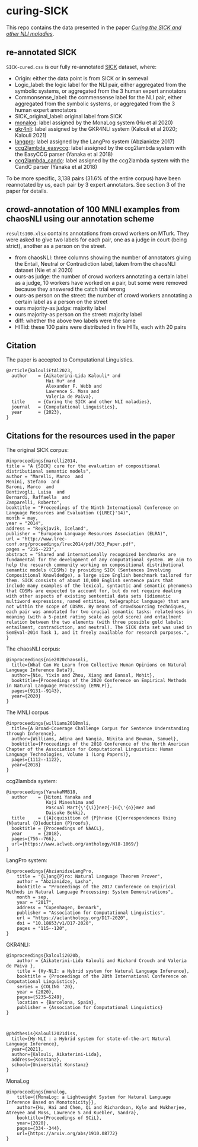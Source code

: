 # curing-SICK

This repo contains the data presented in the paper *[Curing the SICK and other NLI maladies](https://doi.org/10.1162/coli_a_00465)*.

## re-annotated SICK

`SICK-cured.csv` is our fully re-annotated [SICK](https://marcobaroni.org/composes/sick.html) dataset, where:

- Origin: either the data point is from SICK or in semeval
- Logic_label: the logic label for the NLI pair, either aggregated from the symbolic systems, or aggregated from the 3 human expert annotators
- Commonsense_label: the commensense label for the NLI pair, either aggregated from the symbolic systems, or aggregated from the 3 human expert annotators
- SICK_original_label: original label from SICK
- [monalog](https://github.com/huhailinguist/monalog): label assigned by the MonaLog system (Hu et al 2020)
- [gkr4nli](https://github.com/kkalouli/GKR4NLI): label assigned by the GKR4NLI system (Kalouli et al 2020; Kalouli 2021)	
- [langpro](https://github.com/kovvalsky/LangPro): label assigned by the LangPro system (Abzianidze 2017)
- [ccg2lambda_easyccg](https://github.com/mynlp/ccg2lambda): label assigned by the ccg2lambda system with the EasyCCG parser (Yanaka et al 2018)
- [ccg2lambda_candc](https://github.com/mynlp/ccg2lambda): label assigned by the ccg2lambda system with the CandC parser (Yanaka et al 2018)

To be more specific, 3,138 pairs (31.6% of the entire corpus) have been reannotated by us, each pair by 3 expert annotators. See section 3 of the paper for details. 

## crowd-annotation of 100 MNLI examples from chaosNLI using our annotation scheme

`results100.xlsx` contains annotations from crowd workers on MTurk. 
They were asked to give two labels for each pair, one as a judge in court (being strict), another as a person on the street.

- from chaosNLI: three columns showing the number of annotators giving the Entail, Neutral or Contradiction label, taken from the chaosNLI dataset (Nie et al 2020)
- ours-as judge: the number of crowd workers annotating a certain label as a judge, 10 workers have worked on a pair, but some were removed because they answered the catch trial wrong
- ours-as person on the street: the number of crowd workers annotating a certain label as a person on the street
- ours majority-as judge: majority label
- ours majority-as person on the street: majority label
- diff: whether the above two labels were the same
- HITid: these 100 pairs were distributed in five HITs, each with 20 pairs


## Citation

The paper is accepted to Computational Linguistics. 

```
@article{kalouliEtAl2023, 
  author    = {Aikaterini-Lida Kalouli* and
               Hai Hu* and
               Alexander F. Webb and
               Lawrence S. Moss and
               Valeria de Paiva},
  title     = {Curing the SICK and other NLI maladies},
  journal   = {Computational Linguistics},
  year      = {2023},
}
```

## Citations for the resources used in the paper

The original SICK corpus:
```
@inproceedings{marelli2014,
title = "A {SICK} cure for the evaluation of compositional distributional semantic models",
author = "Marelli, Marco  and
Menini, Stefano  and
Baroni, Marco  and
Bentivogli, Luisa  and
Bernardi, Raffaella  and
Zamparelli, Roberto",
booktitle = "Proceedings of the Ninth International Conference on Language Resources and Evaluation ({LREC}'14)",
month = may,
year = "2014",
address = "Reykjavik, Iceland",
publisher = "European Language Resources Association (ELRA)",
url = "http://www.lrec-conf.org/proceedings/lrec2014/pdf/363_Paper.pdf",
pages = "216--223",
abstract = "Shared and internationally recognized benchmarks are fundamental for the development of any computational system. We aim to help the research community working on compositional distributional semantic models (CDSMs) by providing SICK (Sentences Involving Compositional Knowldedge), a large size English benchmark tailored for them. SICK consists of about 10,000 English sentence pairs that include many examples of the lexical, syntactic and semantic phenomena that CDSMs are expected to account for, but do not require dealing with other aspects of existing sentential data sets (idiomatic multiword expressions, named entities, telegraphic language) that are not within the scope of CDSMs. By means of crowdsourcing techniques, each pair was annotated for two crucial semantic tasks: relatedness in meaning (with a 5-point rating scale as gold score) and entailment relation between the two elements (with three possible gold labels: entailment, contradiction, and neutral). The SICK data set was used in SemEval-2014 Task 1, and it freely available for research purposes.",
}
```

The chaosNLI corpus:

```
@inproceedings{nie2020chaosnli,
  title={What Can We Learn from Collective Human Opinions on Natural Language Inference Data?},
  author={Nie, Yixin and Zhou, Xiang and Bansal, Mohit},
  booktitle={Proceedings of the 2020 Conference on Empirical Methods in Natural Language Processing (EMNLP)},
  pages={9131--9143},
  year={2020}
}
```

The MNLI corpus
```
@inproceedings{williams2018mnli,
  title={A Broad-Coverage Challenge Corpus for Sentence Understanding through Inference},
  author={Williams, Adina and Nangia, Nikita and Bowman, Samuel},
  booktitle={Proceedings of the 2018 Conference of the North American Chapter of the Association for Computational Linguistics: Human Language Technologies, Volume 1 (Long Papers)},
  pages={1112--1122},
  year={2018}
}
```
ccg2lambda system:
```
@inproceedings{YanakaMMB18, 
  author    = {Hitomi Yanaka and
               Koji Mineshima and
               Pascual Mart{\'{\i}}nez{-}G{\'{o}}mez and
               Daisuke Bekki},
  title     = {{A}cquisition of {P}hrase {C}orrespondences Using {N}atural {D}eduction {P}roofs},
  booktitle = {Proceedings of NAACL}, 
  year      = {2018},
  pages={756--766},
  url={https://www.aclweb.org/anthology/N18-1069/}
}
```

LangPro system:
```
@inproceedings{AbzianidzeLangPro,
    title = "{L}ang{P}ro: Natural Language Theorem Prover",
    author = "Abzianidze, Lasha",
    booktitle = "Proceedings of the 2017 Conference on Empirical Methods in Natural Language Processing: System Demonstrations",
    month = sep,
    year = "2017",
    address = "Copenhagen, Denmark",
    publisher = "Association for Computational Linguistics",
    url = "https://aclanthology.org/D17-2020",
    doi = "10.18653/v1/D17-2020",
    pages = "115--120",
}
```

GKR4NLI:
```
@inproceedings{kalouli2020b, 
	author = {Aikaterini-Lida Kalouli and Richard Crouch and Valeria de Paiva },
	title = {Hy-NLI: a Hybrid system for Natural Language Inference},
	booktitle = {Proceedings of the 28th International Conference on Computational Linguistics},
	series = {COLING '20},
	year = {2020},
    pages={5235–5249},
	location = {Barcelona, Spain},
	publisher = {Association for Computational Linguistics}
} 



@phdthesis{Kalouli2021diss, 
  title={Hy-NLI : a Hybrid system for state-of-the-art Natural Language Inference},
  year={2021},
  author={Kalouli, Aikaterini-Lida},
  address={Konstanz},
  school={Universität Konstanz}
}
```

MonaLog
```
@inproceedings{monalog,
	title={{MonaLog: a Lightweight System for Natural Language Inference Based on Monotonicity}},
	author={Hu, Hai and Chen, Qi and Richardson, Kyle and Mukherjee, Atreyee and Moss, Lawrence S and Kuebler, Sandra},
	booktitle={Proceedings of SCiL},
	year={2020},
    pages={334--344},
	url={https://arxiv.org/abs/1910.08772}
}
```



